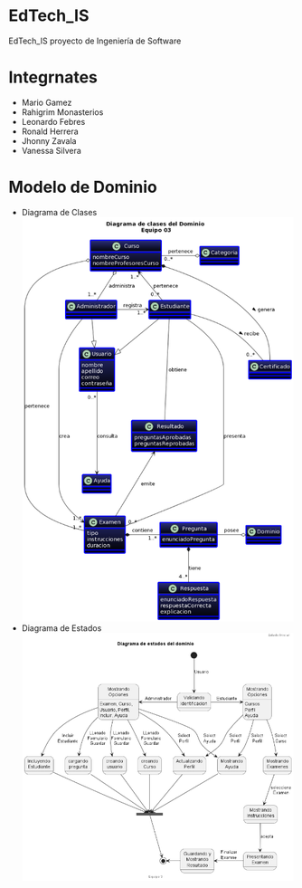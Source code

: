 # EdTech_IS
EdTech_IS proyecto de Ingeniería de Software

# Integrnates

* Mario Gamez
* Rahigrim Monasterios
* Leonardo Febres
* Ronald Herrera
* Jhonny Zavala
* Vanessa Silvera

# Modelo de Dominio
* Diagrama de Clases
![alt "Modelo de clases"](https://github.com/febres35/EdTech_IS/blob/main/docs/scenariosView/diagramaClasesDominio/Diagrama%20de%20clases.png)
* Diagrama de Estados
![alt "Modelo de clases"](https://github.com/febres35/EdTech_IS/blob/main/docs/scenariosView/diagramaEstados/Diagrama%20de%20Estado.png)

